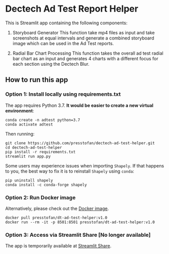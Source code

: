 # Dectech Ad Test Report Helper

This is Streamlit app containing the following components:

1. Storyboard Generator
This function take mp4 files as input and take screenshots at equal intervals and generate a combined storyboard image which can be used in the Ad Test reports.

2. Radial Bar Chart Processing
This function takes the overall ad test radial bar chart as an input and generates 4 charts with a different focus for each section using the Dectech Blur.

## How to run this app

### Option 1: Install locally using requirements.txt
The app requires Python 3.7. **It would be easier to create a new virtual environment**:

```{sh}
conda create -n adtest python=3.7
conda activate adtest
```

Then running:

```{sh}
git clone https://github.com/presstofan/dectech-ad-test-helper.git
cd dectech-ad-test-helper
pip install -r requirements.txt
streamlit run app.py
```

Some users may experience issues when importing `Shapely`. If that happens to you, the best way to fix it is to reinstall `Shapely` using `conda`:

```{sh}
pip uninstall shapely
conda install -c conda-forge shapely
```

### Option 2: Run Docker image
Alternatively, please check out the [Docker image](https://hub.docker.com/repository/docker/presstofan/dt-ad-test-helper).

```{sh}
docker pull presstofan/dt-ad-test-helper:v1.0
docker run --rm -it -p 8501:8501 presstofan/dt-ad-test-helper:v1.0
```

### Option 3: Access via Streamlit Share [No longer available]
The app is temporarily available at [Streamlit Share](https://share.streamlit.io/presstofan/dectech-ad-test-helper/app.py).
